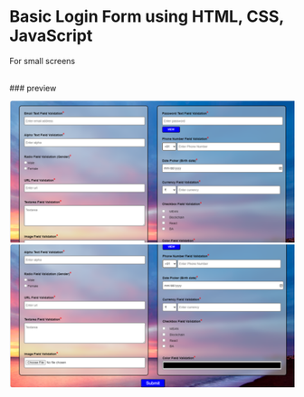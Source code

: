 # Basic Login Form using HTML, CSS, JavaScript
For small screens

<br>
### preview


![image1](image1.png)
![image1](image2.png)
